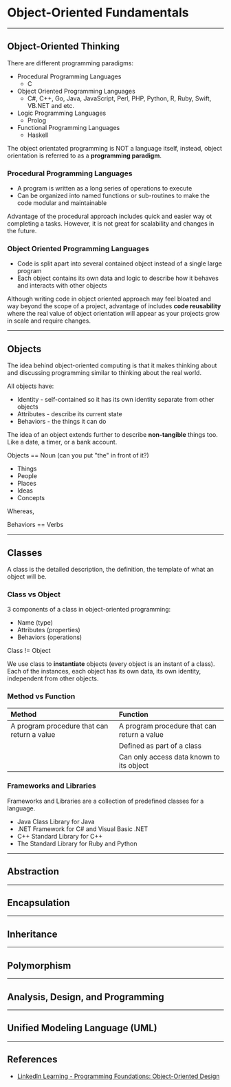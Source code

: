 # Object-Oriented Fundamentals

---

## Object-Oriented Thinking

There are different programming paradigms:

* Procedural Programming Languages
  * C
* Object Oriented Programming Languages
  * C#, C++, Go, Java, JavaScript, Perl, PHP, Python, R, Ruby, Swift, VB.NET and etc.
* Logic Programming Languages
  * Prolog
* Functional Programming Languages
  * Haskell

The object orientated programming is NOT a language itself, instead, object orientation is referred to as a **programming paradigm**.

### Procedural Programming Languages

* A program is written as a long series of operations to execute
* Can be organized into named functions or sub-routines to make the code modular and maintainable

Advantage of the procedural approach includes quick and easier way ot completing a tasks. However, it is not great for scalability and changes in the future.

### Object Oriented Programming Languages

* Code is split apart into several contained object instead of a single large program
* Each object contains its own data and logic to describe how it behaves and interacts with other objects

Although writing code in object oriented approach may feel bloated and way beyond the scope of a  project, advantage of includes **code reusability** where the real value of object orientation will appear as your projects grow in scale and require changes.

---

## Objects

The idea behind object-oriented computing is that it makes thinking about and discussing programming similar to thinking about the real world.

All objects have:

* Identity - self-contained so it has its own identity separate from other objects
* Attributes - describe its current state
* Behaviors - the things it can do

The idea of an object extends further to describe __non-tangible__ things too. Like a date, a timer, or a bank account.

Objects == Noun (can you put "the" in front of it?)

* Things
* People
* Places
* Ideas
* Concepts

Whereas,

Behaviors == Verbs

---

## Classes

A class is the detailed description, the definition, the template of what an object will be.

### Class vs Object

3 components of a class in object-oriented programming:

* Name (type)
* Attributes (properties)
* Behaviors (operations)

Class != Object

We use class to **instantiate** objects (every object is an instant of a class). Each of the instances, each object has its own data, its own identity, independent from other objects.

### Method vs Function

| Method | Function |
|:-|:-|
| A program procedure that can return a value | A program procedure that can return a value |
|| Defined as part of a class |
|| Can only access data known to its object|

### Frameworks and Libraries

Frameworks and Libraries are a collection of predefined classes for a language.

* Java Class Library for Java
* .NET Framework for C# and Visual Basic .NET
* C++ Standard Library for C++
* The Standard Library for Ruby and Python

---

## Abstraction

---

## Encapsulation

---

## Inheritance

---

## Polymorphism

---

## Analysis, Design, and Programming

---

## Unified Modeling Language (UML)

---

## References

* [LinkedIn Learning - Programming Foundations: Object-Oriented Design](https://www.linkedin.com/learning/programming-foundations-object-oriented-design-3/object-oriented-thinking)
